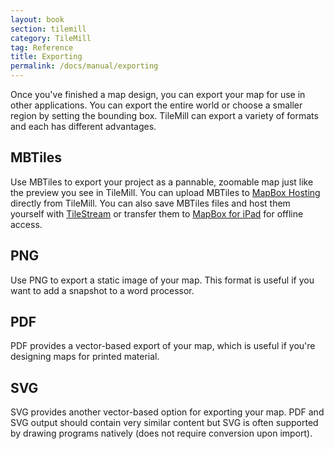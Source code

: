 ```yaml
---
layout: book
section: tilemill
category: TileMill
tag: Reference
title: Exporting
permalink: /docs/manual/exporting
---
```

Once you've finished a map design, you can export your map for use in other applications. You can export the entire world or choose a smaller region by setting the bounding box. TileMill can export a variety of formats and each has different advantages.

## MBTiles

Use MBTiles to export your project as a pannable, zoomable map just like the preview you see in TileMill. You can upload MBTiles to [MapBox Hosting](http://mapbox.com/hosting/) directly from TileMill. You can also save MBTiles files and host them yourself with [TileStream](https://github.com/mapbox/tilestream) or transfer them to [MapBox for iPad](http://mapbox.com/ipad/) for offline access.

## PNG

Use PNG to export a static image of your map. This format is useful if you want to add a snapshot to a word processor.

## PDF

PDF provides a vector-based export of your map, which is useful if you're designing maps for printed material.

## SVG

SVG provides another vector-based option for exporting your map. PDF and SVG output should contain very similar content but SVG is often supported by drawing programs natively (does not require conversion upon import).

